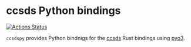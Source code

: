 # ccsds Python bindings

[![Actions Status](https://img.shields.io/github/actions/workflow/status/bmflynn/ccsdspy/test.yml?branch=main&logo=github&style=flat-square)](https://github.com/bmflynn/ccsdspy/actions)

`ccsdspy` provides Python bindnigs for the [ccsds](https://github.com/bmflynn/ccsds-rs)
Rust bindings using [pyo3](https://pyo3.rs).



